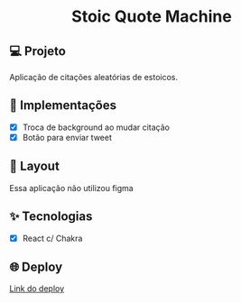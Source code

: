 <h1 align="center">
  Stoic Quote Machine
</h1>

## 💻 Projeto

Aplicação de citações aleatórias de estoicos.

## 🔨 Implementações

- [x] Troca de background ao mudar citação
- [x] Botão para enviar tweet

## 🎨 Layout

Essa aplicação não utilizou figma

## ✨ Tecnologias

- [x] React c/ Chakra

## 🌐 Deploy

[Link do deploy](https://stoic-quote-machine-caio-giffoni.vercel.app/)
